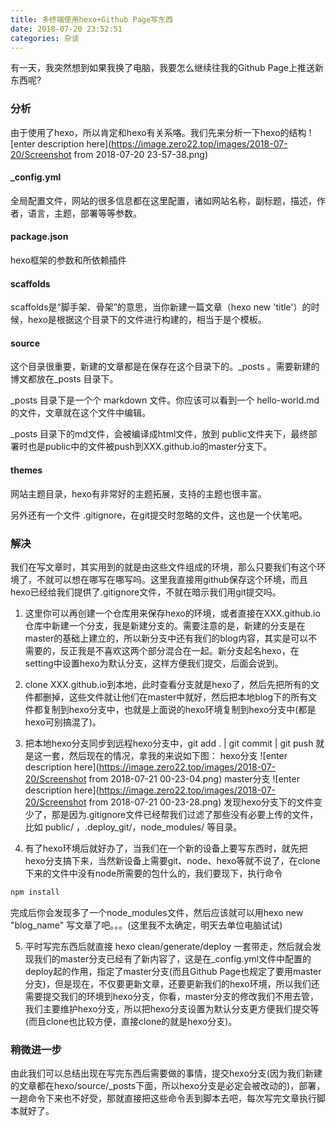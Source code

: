 ```yaml
---
title: 多终端使用hexo+Github Page写东西
date: 2018-07-20 23:52:51
categories: 杂谈
---
```


有一天，我突然想到如果我换了电脑，我要怎么继续往我的Github Page上推送新东西呢?

<!-- more -->

### 分析
由于使用了hexo，所以肯定和hexo有关系咯。我们先来分析一下hexo的结构
![enter description here](https://image.zero22.top/images/2018-07-20/Screenshot from 2018-07-20 23-57-38.png)

#### _config.yml

全局配置文件，网站的很多信息都在这里配置，诸如网站名称，副标题，描述，作者，语言，主题，部署等等参数。

#### package.json
hexo框架的参数和所依赖插件

#### scaffolds
scaffolds是“脚手架、骨架”的意思，当你新建一篇文章（hexo new 'title'）的时候，hexo是根据这个目录下的文件进行构建的，相当于是个模板。

#### source
这个目录很重要，新建的文章都是在保存在这个目录下的。_posts 。需要新建的博文都放在_posts 目录下。

_posts 目录下是一个个 markdown 文件。你应该可以看到一个 hello-world.md 的文件，文章就在这个文件中编辑。

_posts 目录下的md文件，会被编译成html文件，放到 public文件夹下，最终部署时也是public中的文件被push到XXX.github.io的master分支下。

#### themes
网站主题目录，hexo有非常好的主题拓展，支持的主题也很丰富。

另外还有一个文件 .gitignore，在git提交时忽略的文件，这也是一个伏笔吧。

### 解决
我们在写文章时，其实用到的就是由这些文件组成的环境，那么只要我们有这个环境了，不就可以想在哪写在哪写吗。这里我直接用github保存这个环境，而且hexo已经给我们提供了.gitignore文件，不就在暗示我们用git提交吗。

 1. 这里你可以再创建一个仓库用来保存hexo的环境，或者直接在XXX.github.io仓库中新建一个分支，我是新建分支的。需要注意的是，新建的分支是在master的基础上建立的，所以新分支中还有我们的blog内容，其实是可以不需要的，反正我是不喜欢这两个部分混合在一起。新分支起名hexo，在setting中设置hexo为默认分支，这样方便我们提交，后面会说到。
 2. clone XXX.github.io到本地，此时查看分支就是hexo了，然后先把所有的文件都删掉，这些文件就让他们在master中就好，然后把本地blog下的所有文件都复制到hexo分支中，也就是上面说的hexo环境复制到hexo分支中(都是hexo可别搞混了)。
 3. 把本地hexo分支同步到远程hexo分支中，git add .  |   git commit   | git push 就是这一套，然后现在的情况，拿我的来说如下图：
 hexo分支
 ![enter description here](https://image.zero22.top/images/2018-07-20/Screenshot from 2018-07-21 00-23-04.png)
 master分支
 ![enter description here](https://image.zero22.top/images/2018-07-20/Screenshot from 2018-07-21 00-23-28.png)
 发现hexo分支下的文件变少了，那是因为.gitignore文件已经帮我们过滤了那些没有必要上传的文件，比如 public/ ，.deploy_git/，node_modules/ 等目录。
 
 4. 有了hexo环境后就好办了，当我们在一个新的设备上要写东西时，就先把hexo分支搞下来，当然新设备上需要git、node、hexo等就不说了，在clone下来的文件中没有node所需要的包什么的，我们要现下，执行命令
``` bash
npm install 
```
 完成后你会发现多了一个node_modules文件，然后应该就可以用hexo new "blog_name" 写文章了吧。。。(这里我不太确定，明天去单位电脑试试)
 
 5. 平时写完东西后就直接 hexo clean/generate/deploy 一套带走，然后就会发现我们的master分支已经有了新内容了，这是在_config.yml文件中配置的deploy起的作用，指定了master分支(而且Github Page也规定了要用master分支)，但是现在，不仅要更新文章，还要更新我们的hexo环境，所以我们还需要提交我们的环境到hexo分支，你看，master分支的修改我们不用去管，我们主要维护hexo分支，所以把hexo分支设置为默认分支更方便我们提交等(而且clone也比较方便，直接clone的就是hexo分支)。

### 稍微进一步
由此我们可以总结出现在写完东西后需要做的事情，提交hexo分支(因为我们新建的文章都在hexo/source/_posts下面，所以hexo分支是必定会被改动的)，部署，一趟命令下来也不好受，那就直接把这些命令丢到脚本去吧，每次写完文章执行脚本就好了。


